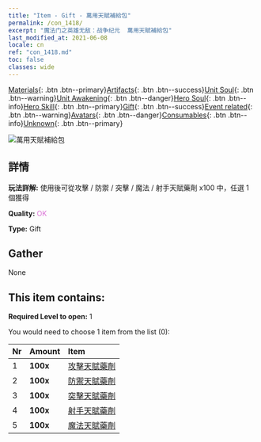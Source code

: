 ```yaml
---
title: "Item - Gift - 萬用天賦補給包"
permalink: /con_1418/
excerpt: "魔法门之英雄无敌：战争纪元  萬用天賦補給包"
last_modified_at: 2021-06-08
locale: cn
ref: "con_1418.md"
toc: false
classes: wide
---
```

 [Materials](/ItemsCN/){: .btn .btn--primary}[Artifacts](/ItemsCN/Artifacts/){: .btn .btn--success}[Unit Soul](/ItemsCN/UnitSoul/){: .btn .btn--warning}[Unit Awakening](/ItemsCN/UnitAwakening/){: .btn .btn--danger}[Hero Soul](/ItemsCN/HeroSoul/){: .btn .btn--info}[Hero Skill](/ItemsCN/HeroSkill/){: .btn .btn--primary}[Gift](/ItemsCN/Gift/){: .btn .btn--success}[Event related](/ItemsCN/Events/){: .btn .btn--warning}[Avatars](/ItemsCN/Avatars/){: .btn .btn--danger}[Consumables](/ItemsCN/Consumables/){: .btn .btn--info}[Unknown](/ItemsCN/Unknown/){: .btn .btn--primary}

 ![萬用天賦補給包](/images/t/i_907032.png)

## 詳情
 **玩法詳解:** 使用後可從攻擊 / 防禦 / 突擊 / 魔法 / 射手天賦藥劑 x100 中，任選 1 個獲得

 **Quality:** <span style="color: #DA70D6">OK</span>

 **Type:** Gift

## Gather

  None

## This item contains:

 **Required Level to open:** 1

 You would need to choose 1 item from the list (0):

  | Nr | Amount |     Item    |
  |:---|:-------|:------------|
  | 1 |  **100x** | [攻擊天賦藥劑](/cn/Items/con_786/) |  | 
  | 2 |  **100x** | [防禦天賦藥劑](/cn/Items/con_787/) |  | 
  | 3 |  **100x** | [突擊天賦藥劑](/cn/Items/con_788/) |  | 
  | 4 |  **100x** | [射手天賦藥劑](/cn/Items/con_789/) |  | 
  | 5 |  **100x** | [魔法天賦藥劑](/cn/Items/con_790/) |  | 
